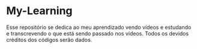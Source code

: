 # My-Learning
Esse repositório se dedica ao meu aprendizado vendo vídeos e estudando e transcrevendo o que está sendo passado nos vídeos. Todos os devidos créditos dos códigos serão dados.
